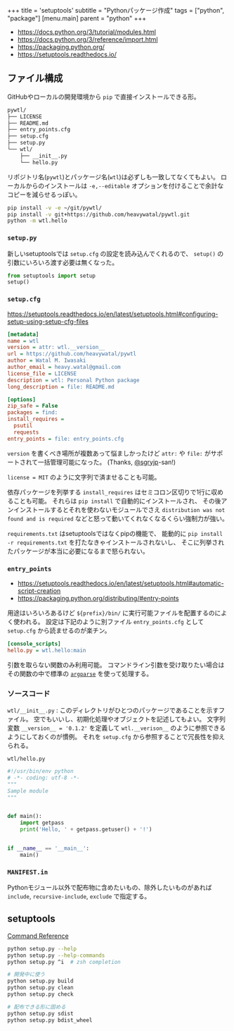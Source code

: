 +++
title = 'setuptools'
subtitle = "Pythonパッケージ作成"
tags = ["python", "package"]
[menu.main]
  parent = "python"
+++

- https://docs.python.org/3/tutorial/modules.html
- https://docs.python.org/3/reference/import.html
- https://packaging.python.org/
- https://setuptools.readthedocs.io/

## ファイル構成

GitHubやローカルの開発環境から `pip` で直接インストールできる形。

```sh
pywtl/
├── LICENSE
├── README.md
├── entry_points.cfg
├── setup.cfg
├── setup.py
└── wtl/
    ├── __init__.py
    └── hello.py
```

リポジトリ名(`pywtl`)とパッケージ名(`wtl`)は必ずしも一致してなくてもよい。
ローカルからのインストールは `-e,--editable`
オプションを付けることで余計なコピーを減らせるっぽい。

```sh
pip install -v -e ~/git/pywtl/
pip install -v git+https://github.com/heavywatal/pywtl.git
python -m wtl.hello
```


### `setup.py`

新しいsetuptoolsでは `setup.cfg` の設定を読み込んでくれるので、
`setup()` の引数にいろいろ渡す必要は無くなった。

```py
from setuptools import setup
setup()
```

### `setup.cfg`

https://setuptools.readthedocs.io/en/latest/setuptools.html#configuring-setup-using-setup-cfg-files

```ini
[metadata]
name = wtl
version = attr: wtl.__version__
url = https://github.com/heavywatal/pywtl
author = Watal M. Iwasaki
author_email = heavy.watal@gmail.com
license_file = LICENSE
description = wtl: Personal Python package
long_description = file: README.md

[options]
zip_safe = False
packages = find:
install_requires =
  psutil
  requests
entry_points = file: entry_points.cfg
```

`version` を書くべき場所が複数あって悩ましかったけど
`attr:` や `file:` がサポートされて一括管理可能になった。
(Thanks, [@sgryjp](https://twitter.com/sgryjp)-san!)

`license = MIT` のように文字列で済ませることも可能。

依存パッケージを列挙する `install_requires` はセミコロン区切りで1行に収めることも可能。
それらは `pip install` で自動的にインストールされ、
その後アンインストールするとそれを使わないモジュールでさえ
`distribution was not found and is required`
などと怒って動いてくれなくなるくらい強制力が強い。

`requirements.txt` はsetuptoolsではなくpipの機能で、
能動的に `pip install -r requirements.txt`
を打たなきゃインストールされないし、
そこに列挙されたパッケージが本当に必要になるまで怒られない。


### `entry_points`

- https://setuptools.readthedocs.io/en/latest/setuptools.html#automatic-script-creation
- https://packaging.python.org/distributing/#entry-points

用途はいろいろあるけど
`${prefix}/bin/` に実行可能ファイルを配置するのによく使われる。
設定は下記のように別ファイル `entry_points.cfg` として
`setup.cfg` から読ませるのが楽チン。

```ini
[console_scripts]
hello.py = wtl.hello:main
```

引数を取らない関数のみ利用可能。
コマンドライン引数を受け取りたい場合はその関数の中で標準の
[`argparse`](https://docs.python.org/3/library/argparse.html)
を使って処理する。


### ソースコード

`wtl/__init__.py`
: このディレクトリがひとつのパッケージであることを示すファイル。
  空でもいいし、初期化処理やオブジェクトを記述してもよい。
  文字列変数 `__version__ = '0.1.2'` を定義して
  `wtl.__verison__` のように参照できるようにしておくのが慣例。
  それを `setup.cfg` から参照することで冗長性を抑えられる。

`wtl/hello.py`
```py
#!/usr/bin/env python
# -*- coding: utf-8 -*-
"""
Sample module
"""


def main():
    import getpass
    print('Hello, ' + getpass.getuser() + '!')


if __name__ == '__main__':
    main()
```


### `MANIFEST.in`

Pythonモジュール以外で配布物に含めたいもの、除外したいものがあれば
`include`, `recursive-include`, `exclude`
で指定する。


## setuptools

[Command Reference](https://setuptools.readthedocs.io/en/latest/setuptools.html#command-reference)

```sh
python setup.py --help
python setup.py --help-commands
python setup.py ^i  # zsh completion

# 開発中に使う
python setup.py build
python setup.py clean
python setup.py check

# 配布できる形に固める
python setup.py sdist
python setup.py bdist_wheel
```
